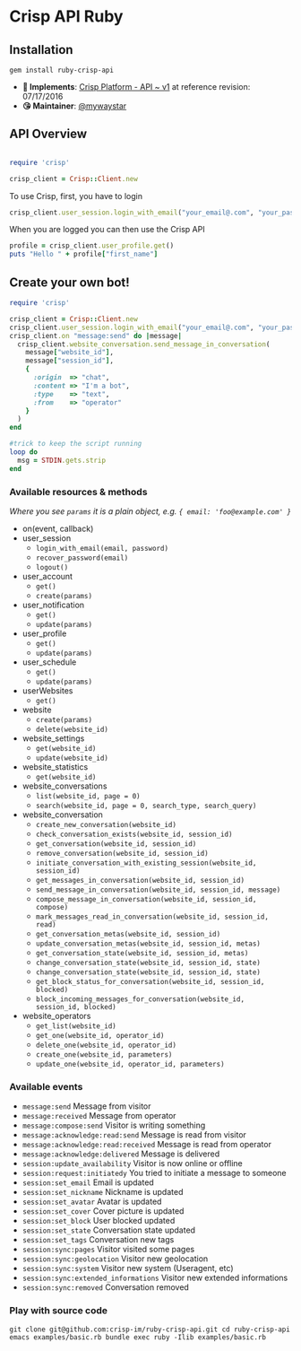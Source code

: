 # Crisp API Ruby

## Installation

`gem install ruby-crisp-api`

* **📝 Implements**: [Crisp Platform - API ~ v1](https://docs.crisp.im/api/v1/) at reference revision: 07/17/2016
* **😘 Maintainer**: [@mywaystar](https://github.com/mywaystar)


## API Overview

```ruby

require 'crisp'

crisp_client = Crisp::Client.new
```

To use Crisp, first, you have to login

```ruby
crisp_client.user_session.login_with_email("your_email@.com", "your_password")
```

When you are logged you can then use the Crisp API

```ruby
profile = crisp_client.user_profile.get()
puts "Hello " + profile["first_name"]
```

## Create your own bot!


```ruby
require 'crisp'

crisp_client = Crisp::Client.new
crisp_client.user_session.login_with_email("your_email@.com", "your_password")
crisp_client.on "message:send" do |message|
  crisp_client.website_conversation.send_message_in_conversation(
    message["website_id"],
    message["session_id"],
    {
      :origin  => "chat",
      :content => "I'm a bot",
      :type    => "text",
      :from    => "operator"
    }
  )
end

#trick to keep the script running
loop do
  msg = STDIN.gets.strip
end
```

### Available resources & methods

*Where you see `params` it is a plain object, e.g. `{ email: 'foo@example.com' }`*

  * on(event, callback)
  * user_session
    * `login_with_email(email, password)`
    * `recover_password(email)`
    * `logout()`
  * user_account
    * `get()`
    * `create(params)`
  * user_notification
    * `get()`
    * `update(params)`
  * user_profile
    * `get()`
    * `update(params)`
  * user_schedule
    * `get()`
    * `update(params)`
  * userWebsites
    * `get()`
  * website
    * `create(params)`
    * `delete(website_id)`
  * website_settings
    * `get(website_id)`
    * `update(website_id)`
  * website_statistics
    * `get(website_id)`
  * website_conversations
    * `list(website_id, page = 0)`
    * `search(website_id, page = 0, search_type, search_query)`
  * website_conversation
    * `create_new_conversation(website_id)`
    * `check_conversation_exists(website_id, session_id)`
    * `get_conversation(website_id, session_id)`
    * `remove_conversation(website_id, session_id)`
    * `initiate_conversation_with_existing_session(website_id, session_id)`
    * `get_messages_in_conversation(website_id, session_id)`
    * `send_message_in_conversation(website_id, session_id, message)`
    * `compose_message_in_conversation(website_id, session_id, compose)`
    * `mark_messages_read_in_conversation(website_id, session_id, read)`
    * `get_conversation_metas(website_id, session_id)`
    * `update_conversation_metas(website_id, session_id, metas)`
    * `get_conversation_state(website_id, session_id, metas)`
    * `change_conversation_state(website_id, session_id, state)`
    * `change_conversation_state(website_id, session_id, state)`
    * `get_block_status_for_conversation(website_id, session_id, blocked)`
    * `block_incoming_messages_for_conversation(website_id, session_id, blocked)`
  * website_operators
    * `get_list(website_id)`
    * `get_one(website_id, operator_id)`
    * `delete_one(website_id, operator_id)`
    * `create_one(website_id, parameters)`
    * `update_one(website_id, operator_id, parameters)`

### Available events

  * `message:send` Message from visitor
  * `message:received` Message from operator
  * `message:compose:send` Visitor is writing something
  * `message:acknowledge:read:send` Message is read from visitor
  * `message:acknowledge:read:received` Message is read from operator
  * `message:acknowledge:delivered` Message is delivered
  * `session:update_availability` Visitor is now online or offline
  * `session:request:initiatedy` You tried to initiate a message to someone
  * `session:set_email` Email is updated
  * `session:set_nickname` Nickname is updated
  * `session:set_avatar` Avatar is updated
  * `session:set_cover` Cover picture is updated
  * `session:set_block` User blocked updated
  * `session:set_state` Conversation state updated
  * `session:set_tags` Conversation new tags
  * `session:sync:pages` Visitor visited some pages
  * `session:sync:geolocation` Visitor new geolocation
  * `session:sync:system` Visitor new system (Useragent, etc)
  * `session:sync:extended_informations` Visitor new extended informations
  * `session:sync:removed` Conversation removed

### Play with source code

`
git clone git@github.com:crisp-im/ruby-crisp-api.git
cd ruby-crisp-api
emacs examples/basic.rb
bundle exec ruby -Ilib examples/basic.rb
`
